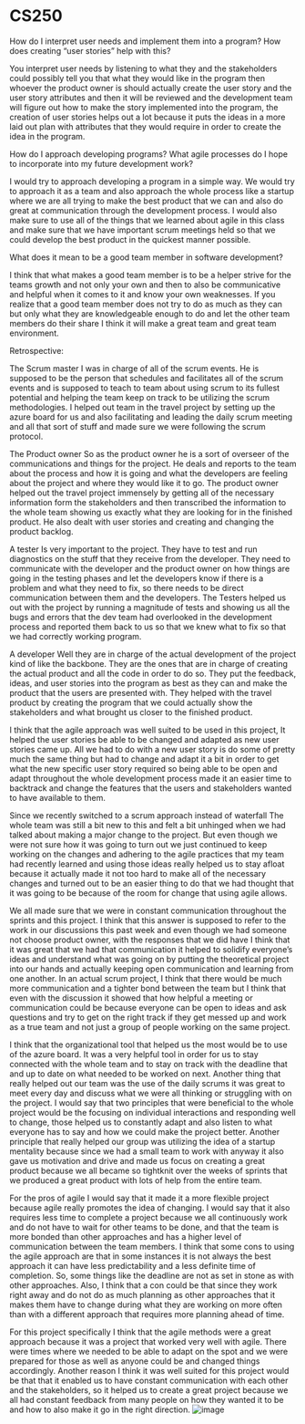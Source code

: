 # CS250
How do I interpret user needs and implement them into a program? How does creating “user stories” help with this?

You interpret user needs by listening to what they and the stakeholders could possibly tell you that what they would like in the program then whoever the product owner is should actually create the user story and the user story attributes and then it will be reviewed and the development team will figure out how to make the story implemented into the program, the creation of user stories helps out a lot because it puts the ideas in a more laid out plan with attributes that they would require in order to create the idea in the program.

How do I approach developing programs? What agile processes do I hope to incorporate into my future development work?

I would try to approach developing a program in a simple way. We would try to approach it as a team and also approach the whole process like a startup where we are all trying to make the best product that we can and also do great at communication through the development process. I would also make sure to use all of the things that we learned about agile  in this class and make sure that we have important scrum meetings held so that we could develop the best product in the quickest manner possible.

What does it mean to be a good team member in software development?

I think that what makes a good team member is to be a helper strive for the teams growth and not only your own and then to also be communicative and helpful when it comes to it and know your own weaknesses. If you realize that a good team member does not try to do as much as they can but only what they are knowledgeable enough to do and let the other team members do their share I think it will make a great team and great team environment.

Retrospective:

The Scrum master I was in charge of all of the scrum events. He is supposed to be the person that schedules and facilitates all of the scrum events and is supposed to teach to team about using scrum to its fullest potential and helping the team keep on track to be utilizing the scrum methodologies. I helped out team in the travel project by setting up the azure board for us and also facilitating and leading the daily scrum meeting and all that sort of stuff and made sure we were following the scrum protocol.

The Product owner So as the product owner he is a sort of overseer of the communications and things for the project. He deals and reports to the team about the process and how it is going and what the developers are feeling about the project and where they would like it to go.  The product owner helped out the travel project immensely by getting all of the necessary information form the stakeholders and then transcribed the information to the whole team showing us exactly what they are looking for in the finished product. He also dealt with user stories and creating and changing the product backlog.

A tester Is very important to the project. They have to test and run diagnostics on the stuff that they receive from the developer. They need to communicate with the developer and the product owner on how things are going in the testing phases and let the developers know if there is a problem and what they need to fix, so there needs to be direct communication between them and the developers. The Testers helped us out with the project by running a magnitude of tests and showing us all the bugs and errors that the dev team had overlooked in the development process and reported them back to us so that we knew what to fix so that we had correctly working program.

A developer Well they are in charge of the actual development of the project kind of like the backbone. They are the ones that are in charge of creating the actual product and all the code in order to do so. They put the feedback, ideas, and user stories into the program as best as they can and make the product that the users are presented with. They helped with the travel product by creating the program that we could actually show the stakeholders and what brought us closer to the finished product.

I think that the agile approach was well suited to be used in this project, It helped the user stories be able to be changed and adapted as new user stories came up. All we had to do with a new user story is do some of pretty much the same thing but had to change and adapt it a bit in order to get what the new specific user story required so being able to be open and adapt throughout the whole development process made it an easier time to backtrack and change the features that the users and stakeholders wanted to have available to them.

Since we recently switched to a scrum approach instead of waterfall The whole team was still a bit new to this and felt  a bit unhinged when we had talked about making a major change to the project. But even though we were not sure how it was going to turn out we just continued to keep working on the changes and adhering to the agile practices that my team had recently learned and using those ideas really helped us to stay afloat because it actually made it not too hard to make all of the necessary changes and turned out to be an easier thing to do that we had thought that it was going to be because of the room for change that using agile allows.

We all made sure that we were in constant communication throughout the sprints and this project. I think that this answer is supposed to refer to the work in our discussions this past week and even though we had someone not choose product owner, with the responses that we did have I think that it was great that we had that communication it helped to solidify everyone’s ideas and understand what was going on by putting the theoretical project into our hands and actually keeping open communication and learning from one another. In an actual scrum project, I think that there would be much more communication and a tighter bond between the team but I think that even with the discussion it showed that how helpful a meeting or communication could be because everyone can be open to ideas and ask questions and try to get on the right track if they get messed up and work as a true team and not just a group of people working on the same project.


I think that the organizational tool that helped us the most would be to use of the azure board. It was a very helpful tool in order for us to stay connected with the whole team and to stay on track with the deadline that and up to date on what needed to be worked on next. Another thing that really helped out our team was the use of the daily scrums it was great to meet every day and discuss what we were all thinking or struggling with on the project. I would say that two principles that were beneficial to the whole project would be the focusing on individual interactions and responding well to change, those helped us to constantly adapt and also listen to what everyone has to say and how we could make the project better. Another principle that really helped our group was utilizing the idea of a startup mentality because since we had a small team to work with anyway it also gave us motivation and drive and made us focus on creating a great product because we all became so tightknit over the weeks of sprints that we produced a great product with lots of help from the entire team.


For the pros of agile I would say that it made it a more flexible project because agile really promotes the idea of changing. I would say that it also requires less time to complete a project because we all continuously work and do not have to wait for other teams to be done, and that the team is more bonded than other approaches and has a higher level of communication between the team members. I think that some cons to using the agile approach are that in some instances it is not always the best approach it can have less predictability and a less definite time of completion. So, some things like the deadline are not as set in stone as with other approaches. Also, I think that a con could be that since they work right away and do not do as much planning as other approaches that it makes them have to change during what they are working on more often than with a different approach that requires more planning ahead of time.


For this project specifically I think that the agile methods were a great approach because it was a project that worked very well with agile. There were times where we needed to be able to adapt on the spot and we were prepared for those as well as anyone could be and changed things accordingly. Another reason I think it was well suited for this project would be that that it enabled us to have constant communication with each other and the stakeholders, so it helped us to create a great project because we all had constant feedback from many people on how they wanted it to be and how to also make it go in the right direction.
![image](https://github.com/matythemus/CS250/assets/112601476/28a878c7-0fd2-424d-acac-c77b7d36ce48)

